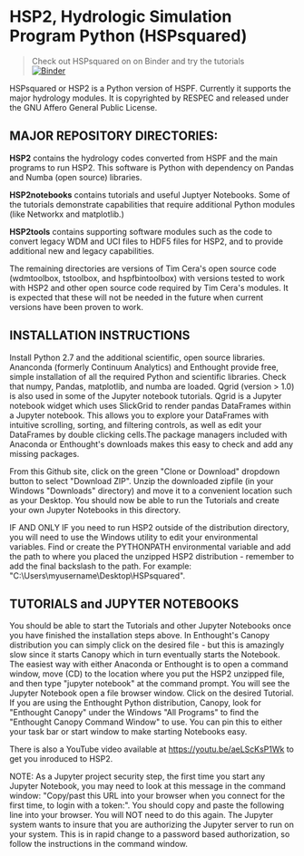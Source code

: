 # HSP2, Hydrologic Simulation Program Python (HSPsquared)

>Check out HSPsquared on on Binder and try the tutorials \
[![Binder](https://mybinder.org/badge.svg)](https://mybinder.org/v2/gh/respec/HSPsquared/linux)

HSPsquared or HSP2 is a Python version of HSPF. Currently it supports the major hydrology modules.  It is copyrighted by RESPEC and released under the GNU Affero General Public License.

## MAJOR REPOSITORY DIRECTORIES:

**HSP2** contains the hydrology codes converted from HSPF and the main programs to run HSP2. This software is Python with dependency on Pandas and Numba (open source) libraries.

**HSP2notebooks** contains tutorials and useful Juptyer Notebooks.  Some of the tutorials demonstrate capabilities that require additional Python modules (like Networkx and matplotlib.)

**HSP2tools** contains supporting software modules such as the code to convert legacy WDM and UCI files to HDF5 files for HSP2, and to provide additional new and legacy capabilities.

The remaining directories are versions of Tim Cera's open source code (wdmtoolbox, tstoolbox, and hspfbintoolbox) with versions tested to work with HSP2 and other open source code required by Tim Cera's modules.  It is expected that these will not be needed in the future when current versions have been proven to work.


## INSTALLATION INSTRUCTIONS

Install Python 2.7 and the additional scientific, open source libraries.  Ananconda (formerly Continuum Analytics) and Enthought provide free, simple installation of all the required Python and scientific libraries.  Check that numpy, Pandas, matplotlib, and numba are loaded.  Qgrid (version > 1.0) is also used in some of the Jupyter notebook tutorials.  Qgrid is a Jupyter notebook widget which uses SlickGrid to render pandas DataFrames within a Jupyter notebook. This allows you to explore your DataFrames with intuitive scrolling, sorting, and filtering controls, as well as edit your DataFrames by double clicking cells.The package managers included with Anaconda or Enthought's downloads makes this easy to check and add any missing packages.

From this Github site, click on the green "Clone or Download" dropdown button to select "Download ZIP".  Unzip the downloaded zipfile (in your Windows "Downloads" directory) and move it  to a convenient location such as your Desktop. You should now be able to run the Tutorials and create your own Jupyter Notebooks in this directory.

IF AND ONLY IF you need to run HSP2 outside of the distribution directory, you will need to use the Windows utility to edit your environmental variables. Find or create the PYTHONPATH environmental variable and add the path to where you placed the unzipped HSP2 distribution - remember to add the final backslash to the path. For example: "C:\Users\myusername\Desktop\HSPsquared\".


## TUTORIALS and JUPYTER NOTEBOOKS

You should be able to start the Tutorials and other Jupyter Notebooks once you have finished the installation steps above.  In Enthought's Canopy distribution you can simply click on the desired file - but this is amazingly slow since it starts Canopy which in turn eventually starts the Notebook.  The easiest way with either Anaconda or Enthought is to open a command window, move (CD) to the location where you put the HSP2 unzipped file, and then type "jupyter notebook" at the command prompt.  You will see the Jupyter Notebook open a file browser window. Click on the desired Tutorial.  If you are using the Enthought Python distribution, Canopy, look for "Enthought Canopy" under the Windows "All Programs" to find the "Enthought Canopy Command Window" to use.  You can pin this to either your task bar or start window to make starting Notebooks easy.

There is also a YouTube video available at https://youtu.be/aeLScKsP1Wk to get you inroduced to HSP2.

NOTE: As a Jupyter project security step, the first time you start any Jupyter Notebook, you may need to look at this message in the command window: "Copy/past this  URL into your browser when you connect for the first time, to login with a token:".  You should copy and paste the following line into your browser.  You will NOT need to do this again.  The Jupyter system wants to insure that you are authorizing the Jupyter server to run on your system.  This is in rapid change to a password based authorization, so follow the instructions in the command window.
